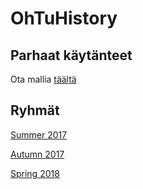 # OhTuHistory

## Parhaat käytänteet

Ota mallia [täältä](https://github.com/ohtu-ohjaajat/OhTuHistory/blob/master/reference.md)

## Ryhmät

[Summer 2017](https://github.com/ohtu-ohjaajat/OhTuHistory/blob/master/summer2017.md)

[Autumn 2017](https://github.com/ohtu-ohjaajat/OhTuHistory/blob/master/autumn2017.md)

[Spring 2018](https://github.com/ohtu-ohjaajat/OhTuHistory/blob/master/spring2018.md)
